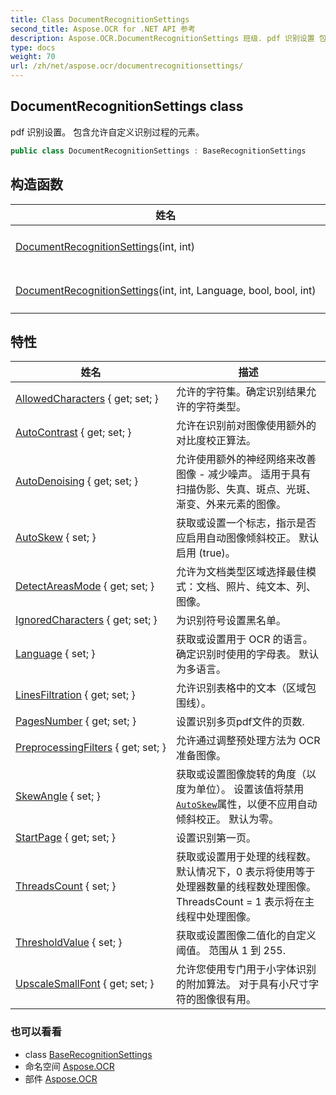 ```yaml
---
title: Class DocumentRecognitionSettings
second_title: Aspose.OCR for .NET API 参考
description: Aspose.OCR.DocumentRecognitionSettings 班级. pdf 识别设置 包含允许自定义识别过程的元素
type: docs
weight: 70
url: /zh/net/aspose.ocr/documentrecognitionsettings/
---
```

## DocumentRecognitionSettings class

pdf 识别设置。 包含允许自定义识别过程的元素。

```csharp
public class DocumentRecognitionSettings : BaseRecognitionSettings
```

## 构造函数

| 姓名 | 描述 |
| --- | --- |
| [DocumentRecognitionSettings](documentrecognitionsettings/#constructor)(int, int) | 初始化一个新的实例`DocumentRecognitionSettings`具有短属性集的类. |
| [DocumentRecognitionSettings](documentrecognitionsettings/#constructor_1)(int, int, Language, bool, bool, int) | 初始化一个新的实例`DocumentRecognitionSettings`具有全套属性的类. |

## 特性

| 姓名 | 描述 |
| --- | --- |
| [AllowedCharacters](../../aspose.ocr/baserecognitionsettings/allowedcharacters/) { get; set; } | 允许的字符集。确定识别结果允许的字符类型。 |
| [AutoContrast](../../aspose.ocr/baserecognitionsettings/autocontrast/) { get; set; } | 允许在识别前对图像使用额外的对比度校正算法。 |
| [AutoDenoising](../../aspose.ocr/baserecognitionsettings/autodenoising/) { get; set; } | 允许使用额外的神经网络来改善图像 - 减少噪声。 适用于具有扫描伪影、失真、斑点、光斑、渐变、外来元素的图像。 |
| [AutoSkew](../../aspose.ocr/baserecognitionsettings/autoskew/) { set; } | 获取或设置一个标志，指示是否应启用自动图像倾斜校正。 默认启用 (true)。 |
| [DetectAreasMode](../../aspose.ocr/baserecognitionsettings/detectareasmode/) { get; set; } | 允许为文档类型区域选择最佳模式：文档、照片、纯文本、列、图像。 |
| [IgnoredCharacters](../../aspose.ocr/baserecognitionsettings/ignoredcharacters/) { get; set; } | 为识别符号设置黑名单。 |
| [Language](../../aspose.ocr/baserecognitionsettings/language/) { set; } | 获取或设置用于 OCR 的语言。  确定识别时使用的字母表。 默认为多语言。 |
| [LinesFiltration](../../aspose.ocr/baserecognitionsettings/linesfiltration/) { get; set; } | 允许识别表格中的文本（区域包围线）。 |
| [PagesNumber](../../aspose.ocr/documentrecognitionsettings/pagesnumber/) { get; set; } | 设置识别多页pdf文件的页数. |
| [PreprocessingFilters](../../aspose.ocr/baserecognitionsettings/preprocessingfilters/) { get; set; } | 允许通过调整预处理方法为 OCR 准备图像。 |
| [SkewAngle](../../aspose.ocr/baserecognitionsettings/skewangle/) { set; } | 获取或设置图像旋转的角度（以度为单位）。  设置该值将禁用[`AutoSkew`](../baserecognitionsettings/autoskew/)属性，以便不应用自动倾斜校正。 默认为零。 |
| [StartPage](../../aspose.ocr/documentrecognitionsettings/startpage/) { get; set; } | 设置识别第一页。 |
| [ThreadsCount](../../aspose.ocr/baserecognitionsettings/threadscount/) { set; } | 获取或设置用于处理的线程数。 默认情况下，0 表示将使用等于处理器数量的线程数处理图像。 ThreadsCount = 1 表示将在主线程中处理图像。 |
| [ThresholdValue](../../aspose.ocr/baserecognitionsettings/thresholdvalue/) { set; } | 获取或设置图像二值化的自定义阈值。 范围从 1 到 255. |
| [UpscaleSmallFont](../../aspose.ocr/baserecognitionsettings/upscalesmallfont/) { get; set; } | 允许您使用专门用于小字体识别的附加算法。 对于具有小尺寸字符的图像很有用。 |

### 也可以看看

* class [BaseRecognitionSettings](../baserecognitionsettings/)
* 命名空间 [Aspose.OCR](../../aspose.ocr/)
* 部件 [Aspose.OCR](../../)


